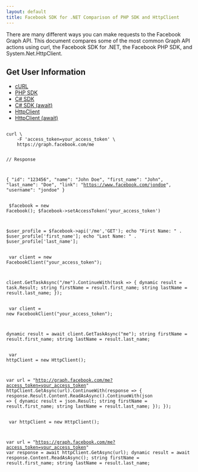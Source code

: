 ```yaml
---
layout: default
title: Facebook SDK for .NET Comparison of PHP SDK and HttpClient
---
```


There are many different ways you can make requests to the Facebook Graph API. This document compares some of the most common Graph API actions using curl, the Facebook SDK for .NET, the Facebook PHP SDK, and System.Net.HttpClient.

## Get User Information

<ul class="nav nav-tabs">
 	<li><a href="#curl-1" data-toggle="tab">cURL</a></li>
	<li><a href="#php-1" data-toggle="tab">PHP SDK</a></li>
	<li><a href="#csharp4-1" data-toggle="tab">C# SDK</a></li>
	<li class="active"><a href="#csharp45-1" data-toggle="tab">C# SDK (await)</a></li>
	<li><a href="#httpclient4-1" data-toggle="tab">HttpClient</a></li>
	<li><a href="#httpclient45-1" data-toggle="tab">HttpClient (await)</a></li>
</ul>
 
<div class="tab-content">
	<div id="curl-1" class="tab-pane">
		<pre><code>
curl \
	-F 'access_token=your_access_token' \
	https://graph.facebook.com/me

// Response

{
	"id": "123456", 
	"name": "John Doe", 
	"first_name": "John", 
	"last_name": "Doe", 
	"link": "https://www.facebook.com/jondoe", 
	"username": "jondoe"
}
		</code></pre>
	</div>
	<div id="php-1" class="tab-pane">
		<pre><code>
$facebook = new Facebook();
$facebook->setAccessToken('your_access_token')

$user_profile = $facebook->api('/me','GET');
echo "First Name: " . $user_profile['first_name'];
echo "Last Name: " . $user_profile['last_name'];
		</code></pre>
	</div>
	<div id="csharp4-1" class="tab-pane">
		<pre><code>
var client = new FacebookClient("your_access_token");

client.GetTaskAsync("/me").ContinueWith(task =>
{
	dynamic result = task.Result;
	string firstName = result.first_name;
	string lastName = result.last_name;
});
		</code></pre>
	</div>
	<div id="csharp45-1" class="tab-pane active">
		<pre><code>
var client = new FacebookClient("your_access_token");

dynamic result = await client.GetTaskAsync("me");
string firstName = result.first_name;
string lastName = result.last_name;
		</code></pre>
	</div>
	<div id="httpclient4-1" class="tab-pane">
		<pre><code>
var httpClient = new HttpClient();

var url = "http://graph.facebook.com/me?access_token=your_access_token"
httpClient.GetAsync(url).ContinueWith(response =>
{
		response.Result.Content.ReadAsAsync<JsonObject>().ContinueWith(json =>
		{
				dynamic result = json.Result;
				string firstName = result.first_name;
				string lastName = result.last_name;
		});
});
		</code></pre>
	</div>
	<div id="httpclient45-1" class="tab-pane">
		<pre><code>
var httpClient = new HttpClient();

var url = "https://graph.facebook.com/me?access_token=your_access_token"
var response = await httpClient.GetAsync(url);
dynamic result = await response.Content.ReadAsAsync<JsonObject>();
string firstName = result.first_name;
string lastName = result.last_name;
		</code></pre>
	</div>
</div>